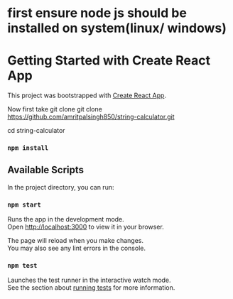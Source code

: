 # first ensure node js should be installed on system(linux/ windows)
# Getting Started with Create React App

This project was bootstrapped with [Create React App](https://github.com/facebook/create-react-app).

Now first take git clone
git clone https://github.com/amritpalsingh850/string-calculator.git

cd string-calculator

### `npm install`

## Available Scripts

In the project directory, you can run:

### `npm start`

Runs the app in the development mode.\
Open [http://localhost:3000](http://localhost:3000) to view it in your browser.

The page will reload when you make changes.\
You may also see any lint errors in the console.

### `npm test`

Launches the test runner in the interactive watch mode.\
See the section about [running tests](https://facebook.github.io/create-react-app/docs/running-tests) for more information.
